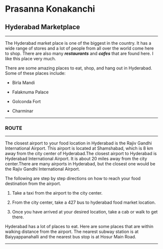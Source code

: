 
# Prasanna Konakanchi

## Hyderabad Marketplace 

---
The Hyderabad market place is one of the biggest in the country. It has a wide range of stores and a lot of people from all over the world come here to shop. There are also many ***restaurants*** and ***cafes*** that are found here. I like this place very much.

There are some amazing places to eat, shop, and hang out in Hyderabad. Some of these places include:


- Birla Mandi

- Falaknuma Palace

- Golconda Fort

- Charminar

----


<!DOCTYPE html>
<html>
   <head>
      <title>HTML hr Tag</title>
   </head>
   <body>
      <h3>ROUTE</h3>
      <hr />
      <p>The closest airport to your food location in Hyderabad is the Rajiv Gandhi International Airport.
This airport is located at Shamshabad, which is 8 km away from the city center of Hyderabad.The closest airport to Hyderabad is Hyderabad International Airport. It is about 20 miles away from the city center.There are many airports in Hyderabad, but the closest one would be the Rajiv Gandhi International Airport.

</p>
<p>
    The following are step by step directions on how to reach your food destination from the airport.

1. Take a taxi from the airport to the city center.

2. From the city center, take a 427 bus  to hyderabad food market  location.

3. Once you have arrived at your desired location, take a cab or walk to get there.

Hyderabad has a lot of places to eat. Here are some places that are within walking distance from the airport.
The nearest subway station is at Baiyyappanahalli and the nearest bus stop is at Hosur Main Road.
</p>
 

</body>
</html>
      <hr />
   </body>
</html>
<!DOCTYPE html>
<html>
<body>




